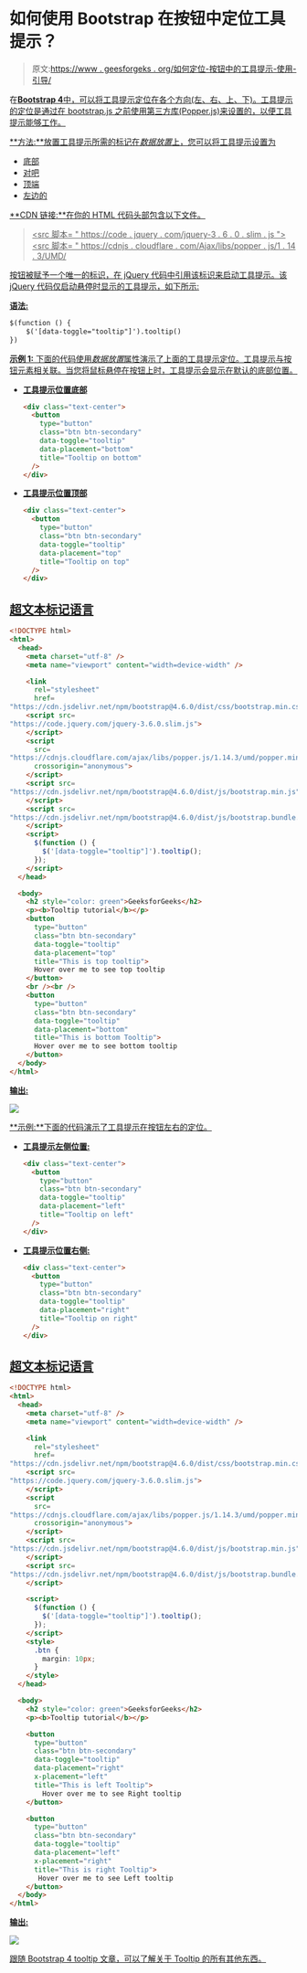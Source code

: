 # 如何使用 Bootstrap 在按钮中定位工具提示？

> 原文:[https://www . geesforgeks . org/如何定位-按钮中的工具提示-使用-引导/](https://www.geeksforgeeks.org/how-to-position-tooltip-in-button-using-bootstrap/)

在[**<u>Bootstrap 4</u>**](https://www.geeksforgeeks.org/bootstrap-4-introduction/)<u>中，可以将工具提示定位在各个方向(左、右、上、下)。工具提示的定位是通过在 bootstrap.js 之前使用第三方库(Popper.js)来设置的，以便工具提示能够工作。</u>

<u>**方法:**放置工具提示所需的标记在*数据放置*上，您可以将工具提示设置为</u>

*   <u>底部</u>
*   <u>对吧</u>
*   <u>顶端</u>
*   <u>左边的</u>

<u>**CDN 链接:**在你的 HTML 代码头部包含以下文件。</u>

> <u><src 脚本= " https://code . jquery . com/jquery-3 . 6 . 0 . slim . js "></script><src 脚本= " https://cdnjs . cloudflare . com/Ajax/libs/popper . js/1 . 14 . 3/UMD/</u>

<u>按钮被赋予一个唯一的标识，在 jQuery 代码中引用该标识来启动工具提示。该 jQuery 代码仅启动悬停时显示的工具提示，如下所示:</u>

<u>**语法:**</u>

```html
$(function () {
    $('[data-toggle="tooltip"]').tooltip()
})
```

<u>**示例 1:** 下面的代码使用*数据放置*属性演示了上面的工具提示定位。工具提示与按钮元素相关联。当您将鼠标悬停在按钮上时，工具提示会显示在默认的底部位置。</u>

*   <u>**工具提示位置底部**</u>

    ```html
    <div class="text-center">
      <button
        type="button"
        class="btn btn-secondary"
        data-toggle="tooltip"
        data-placement="bottom"
        title="Tooltip on bottom"
      />
    </div> 
    ```

*   <u>**工具提示位置顶部**</u>

    ```html
    <div class="text-center">
      <button
        type="button"
        class="btn btn-secondary"
        data-toggle="tooltip"
        data-placement="top"
        title="Tooltip on top"
      />
    </div>
    ```

## <u>超文本标记语言</u>

```html
<!DOCTYPE html>
<html>
  <head>
    <meta charset="utf-8" />
    <meta name="viewport" content="width=device-width" />

    <link
      rel="stylesheet"
      href=
"https://cdn.jsdelivr.net/npm/bootstrap@4.6.0/dist/css/bootstrap.min.css"/>
    <script src=
"https://code.jquery.com/jquery-3.6.0.slim.js">
    </script>
    <script
      src=
"https://cdnjs.cloudflare.com/ajax/libs/popper.js/1.14.3/umd/popper.min.js"
      crossorigin="anonymous">
    </script>
    <script src=
"https://cdn.jsdelivr.net/npm/bootstrap@4.6.0/dist/js/bootstrap.min.js">
    </script>
    <script src=
"https://cdn.jsdelivr.net/npm/bootstrap@4.6.0/dist/js/bootstrap.bundle.min.js">
    </script>
    <script>
      $(function () {
        $('[data-toggle="tooltip"]').tooltip();
      });
    </script>
  </head>

  <body>
    <h2 style="color: green">GeeksforGeeks</h2>
    <p><b>Tooltip tutorial</b></p>
    <button
      type="button"
      class="btn btn-secondary"
      data-toggle="tooltip"
      data-placement="top"
      title="This is top tooltip">
      Hover over me to see top tooltip
    </button>
    <br /><br />
    <button
      type="button"
      class="btn btn-secondary"
      data-toggle="tooltip"
      data-placement="bottom"
      title="This is bottom Tooltip">
      Hover over me to see bottom tooltip
    </button>
  </body>
</html>
```

<u>**输出:**</u>

<u>![](img/94c7217b6b11513bd74a91db7e9c4ae8.png)</u>

<u>**示例:**下面的代码演示了工具提示在按钮左右的定位。</u>

*   <u>**工具提示左侧位置:**</u>

    ```html
    <div class="text-center">
      <button
        type="button"
        class="btn btn-secondary"
        data-toggle="tooltip"
        data-placement="left"
        title="Tooltip on left"
      />
    </div>
    ```

*   <u>**工具提示位置右侧:**</u>

    ```html
    <div class="text-center">
      <button
        type="button"
        class="btn btn-secondary"
        data-toggle="tooltip"
        data-placement="right"
        title="Tooltip on right"
      />
    </div> 
    ```

## <u>超文本标记语言</u>

```html
<!DOCTYPE html>
<html>
  <head>
    <meta charset="utf-8" />
    <meta name="viewport" content="width=device-width" />

    <link
      rel="stylesheet"
      href=
"https://cdn.jsdelivr.net/npm/bootstrap@4.6.0/dist/css/bootstrap.min.css"/>
    <script src=
"https://code.jquery.com/jquery-3.6.0.slim.js">
    </script>
    <script
      src=
"https://cdnjs.cloudflare.com/ajax/libs/popper.js/1.14.3/umd/popper.min.js"
      crossorigin="anonymous">
    </script>
    <script src=
"https://cdn.jsdelivr.net/npm/bootstrap@4.6.0/dist/js/bootstrap.min.js">
    </script>
    <script src=
"https://cdn.jsdelivr.net/npm/bootstrap@4.6.0/dist/js/bootstrap.bundle.min.js">
    </script>

    <script>
      $(function () {
        $('[data-toggle="tooltip"]').tooltip();
      });
    </script>
    <style>
      .btn {
        margin: 10px;
      }
    </style>
  </head>

  <body>
    <h2 style="color: green">GeeksforGeeks</h2>
    <p><b>Tooltip tutorial</b></p>

    <button
      type="button"
      class="btn btn-secondary"
      data-toggle="tooltip"
      data-placement="right"
      x-placement="left"
      title="This is left Tooltip">
        Hover over me to see Right tooltip
    </button>

    <button
      type="button"
      class="btn btn-secondary"
      data-toggle="tooltip"
      data-placement="left"
      x-placement="right"
      title="This is right Tooltip">
       Hover over me to see Left tooltip
    </button>
  </body>
</html>
```

<u>**输出:**</u>

<u>![](img/779b2babe18809810f972d5a83a8b356.png)</u>

<u>跟随 [Bootstrap 4 tooltip](https://www.geeksforgeeks.org/bootstrap-4-tooltip/) 文章，可以了解关于 Tooltip 的所有其他东西。</u>